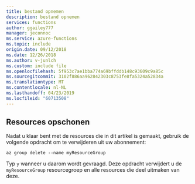 ```yaml
---
title: bestand opnemen
description: bestand opnemen
services: functions
author: ggailey777
manager: jeconnoc
ms.service: azure-functions
ms.topic: include
origin.date: 09/12/2018
ms.date: 12/26/2018
ms.author: v-junlch
ms.custom: include file
ms.openlocfilehash: 5f953c7ae1bba774a69bffddb148c93609c9a85c
ms.sourcegitcommit: 3102f886aa962842303c8753fe8fa5324a52834a
ms.translationtype: MT
ms.contentlocale: nl-NL
ms.lasthandoff: 04/23/2019
ms.locfileid: "60713508"
---
```

## <a name="clean-up-resources"></a>Resources opschonen

Nadat u klaar bent met de resources die in dit artikel is gemaakt, gebruik de volgende opdracht om te verwijderen uit uw abonnement:

```azurecli
az group delete --name myResourceGroup
```

Typ `y` wanneer u daarom wordt gevraagd. Deze opdracht verwijdert u de `myResourceGroup` resourcegroep en alle resources die deel uitmaken van deze.

<!-- ms.date: 12/26/2018 -->